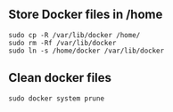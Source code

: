 ## Store Docker files in /home
```
sudo cp -R /var/lib/docker /home/
sudo rm -Rf /var/lib/docker
sudo ln -s /home/docker /var/lib/docker
```

## Clean docker files
```
sudo docker system prune
```


